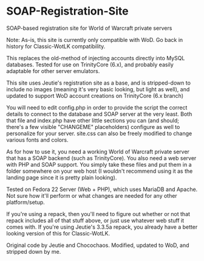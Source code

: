 # SOAP-Registration-Site
SOAP-based registration site for World of Warcraft private servers

Note: As-is, this site is currently only compatible with WoD. Go back in history for Classic-WotLK compatibility.

This replaces the old-method of injecting accounts directly into MySQL databases. Tested for use on TrinityCore (6.x), and probably easily adaptable for other server emulators.

This site uses Jeutie's registration site as a base, and is stripped-down to include no images (meaning it's very basic looking, but light as well), and updated to support WoD account creations on TrinityCore (6.x branch)

You will need to edit config.php in order to provide the script the correct details to connect to the database and SOAP server at the very least. Both that file and index.php have other little sections you can (and should; there's a few visible "CHANGEME" placeholders) configure as well to personalize for your server. site.css can also be freely modified to change various fonts and colors.

As for how to use it, you need a working World of Warcraft private server that has a SOAP backend (such as TrinityCore). You also need a web server with PHP and SOAP support. You simply take these files and put them in a folder somewhere on your web host (I wouldn't recommend using it as the landing page since it is pretty plain looking).

Tested on Fedora 22 Server (Web + PHP), which uses MariaDB and Apache. Not sure how it'll perform or what changes are needed for any other platform/setup.

If you're using a repack, then you'll need to figure out whether or not that repack includes all of that stuff above, or just use whatever web stuff it comes with. If you're using Jeutie's 3.3.5a repack, you already have a better looking version of this for Classic-WotLK.

Original code by Jeutie and Chocochaos. Modified, updated to WoD, and stripped down by me.
